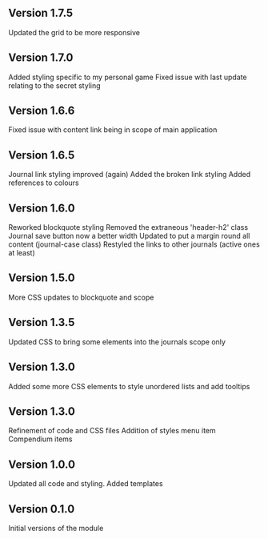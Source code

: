 ## Version 1.7.5

Updated the grid to be more responsive

## Version 1.7.0

Added styling specific to my personal game
Fixed issue with last update relating to the secret styling

## Version 1.6.6

Fixed issue with content link being in scope of main application

## Version 1.6.5

Journal link styling improved (again)
Added the broken link styling
Added references to colours

## Version 1.6.0

Reworked blockquote styling
Removed the extraneous 'header-h2' class
Journal save button now a better width
Updated to put a margin round all content (journal-case class)
Restyled the links to other journals (active ones at least)

## Version 1.5.0

More CSS updates to blockquote and scope

## Version 1.3.5

Updated CSS to bring some elements into the journals scope only

## Version 1.3.0

Added some more CSS elements to style unordered lists and add tooltips

## Version 1.3.0

Refinement of code and CSS files
Addition of styles menu item
Compendium items

## Version 1.0.0

Updated all code and styling.
Added templates

## Version 0.1.0

Initial versions of the module